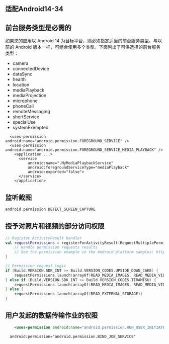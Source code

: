 ## 适配Android14-34

## 前台服务类型是必需的
如果您的应用以 Android 14 为目标平台，则必须指定适当的前台服务类型。与以前的 Android 版本一样，可组合使用多个类型。下面列出了可供选择的前台服务类型：
- camera
- connectedDevice
- dataSync
- health
- location
- mediaPlayback
- mediaProjection
- microphone
- phoneCall
- remoteMessaging
- shortService
- specialUse
- systemExempted

```
  <uses-permission android:name="android.permission.FOREGROUND_SERVICE" />
  <uses-permission android:name="android.permission.FOREGROUND_SERVICE_MEDIA_PLAYBACK" />
    <application ...>
      <service
          android:name=".MyMediaPlaybackService"
          android:foregroundServiceType="mediaPlayback"
          android:exported="false">
      </service>
    </application>
```

## 监听截图
```kotlin
android.permission.DETECT_SCREEN_CAPTURE
```

## 授予对照片和视频的部分访问权限
```kotlin
// Register ActivityResult handler
val requestPermissions = registerForActivityResult(RequestMultiplePermissions()) { results ->
    // Handle permission requests results
    // See the permission example in the Android platform samples: https://github.com/android/platform-samples
}

// Permission request logic
if (Build.VERSION.SDK_INT >= Build.VERSION_CODES.UPSIDE_DOWN_CAKE) {
    requestPermissions.launch(arrayOf(READ_MEDIA_IMAGES, READ_MEDIA_VIDEO, READ_MEDIA_VISUAL_USER_SELECTED))
} else if (Build.VERSION.SDK_INT >= Build.VERSION_CODES.TIRAMISU) {
    requestPermissions.launch(arrayOf(READ_MEDIA_IMAGES, READ_MEDIA_VIDEO))
} else {
    requestPermissions.launch(arrayOf(READ_EXTERNAL_STORAGE))
}
```

## 用户发起的数据传输作业的权限
```xml
    <uses-permission android:name="android.permission.RUN_USER_INITIATED_JOBS" />
```
```xml
  android:permission="android.permission.BIND_JOB_SERVICE"
```